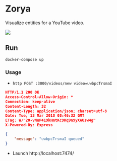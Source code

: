 # Zorya

Visualize entities for a YouTube video.

![](https://raw.githubusercontent.com/gaving/zorya/master/site/1.png)

## Run

`docker-compose up`

### Usage

- `http POST :3000/videos/new video=uwbpcTrsmaI`

```json
HTTP/1.1 200 OK
Access-Control-Allow-Origin: *
Connection: keep-alive
Content-Length: 32
Content-Type: application/json; charset=utf-8
Date: Tue, 13 Mar 2018 08:46:32 GMT
ETag: W/"20-vNuP419kHmtKc9Kq9n9yXAUsw4g"
X-Powered-By: Express

{
    "message": "uwbpcTrsmaI queued"
}
```

- Launch http://localhost:7474/
